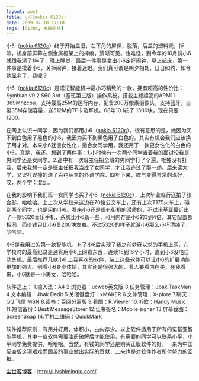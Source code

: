 ```yaml
---
layout: post
title: 小6(nokia 6120c)
date: 2009-07-10 17:10
tags: [6120c, 电脑网络]
---
```

小6（<a href="http://i.lvshiminglu.com/tag/nokia-6120c" target="_self">nokia 6120c</a>）终于开始显旧，左下角的屏保，脱落，后盖的塑料壳，掉漆，机身前屏幕左侧金属框架上的摔痕，清晰可见。也难怪，到今年的10月份小6就跟我混了1年了，晚上睡觉，最后一件事是拿出小6定好闹钟，早上起床，第一件事是摸着小6，关掉闹钟，接着迷瞪。我们真可谓是朝夕相处，日日如约，如今她显老了，我呢？

小6（<a href="http://i.lvshiminglu.com/tag/nokia-6120c" target="_self">nokia 6120c</a>）是诺记智能机中最小巧精致的一款，拥有超高的性价比：Symbian v9.2 S60 3rd（塞班第三版）操作系统，搭载主频超高的ARM11 369Mhzcpu，支持最高25M的运行内存，配备200万像素摄像头，支持蓝牙，自带35M存储容量，送512M的TF卡及耳机。08年10.1花了 1500块，现在只要1200。

在网上认识一同学，因为我们都用小6（<a href="http://i.lvshiminglu.com/tag/nokia-6120c" target="_self">nokia 6120c</a>）。很有意思的是，她因为买不到白色用了黑色的小6，我因为买不到黑色用了白色的，其实有机会我们应该换了用才对。本来小6就很女性化，适合女同学用，我还用了一款更女性化的白色的小6，真是，我还。想到了两件事：1.小时候有一次两个同学当着我的面讨论我是男同学还是女同学。2.高中有一次班主任把全班的男同学打了个遍，唯独没有打我，后来我想一定是班主任把我当成了女同学，才让我逃过了那一劫。后来读大学，又误打误撞的进了百花丛生的外语学院，四年下来，脾气变得异常的温好，哎，两个字：混乱。

在我的影响下我们班一女同学也买了小6（<a href="http://i.lvshiminglu.com/tag/nokia-6120c" target="_self">nokia 6120c</a>），上次毕业临行还拍了张合影，哈哈哈。上上次从学校来这边在70路公交车上，还有上次T175火车上，碰到两个同学，也是用的小6。看来小6还是很有街机的潜质的，不过诺基亚最近出了一款5320音乐手机，系统比小6新一些，可用内存是小6的3到4倍，其它配置都相同，而价钱只比小6贵200块左右。不过5320的样子就没小6那么小巧清纯了，哈哈哈。

小6是我用过的第一款智能机，有了小6后实现了我之前梦寐以求的手机上网，在学校时的最高纪录是通宵用小6上网看东西，连续15到16个小时，直到小6没电自动关机。最后推荐几款小6 上我喜欢的软件，装上这些软件可以让小6的扩展功能更加的强大。别看小6身小体娇，其实还是很强大的，看人要看内在美，在我看来，小6就是一小美女，哈哈哈。

软件送上：
1.输入法：A4
2.浏览器：ucweb英文版
3.任务管理：Jbak TaskMan
4.文本编辑：Jbak Dedit
5.关闭键盘灯：xMAKER
6.文件管理：X-plore
7.聊天：QQ 飞信 MSN
8.读书：百阅分离版
9.看图：R.Viewer
10.听歌：Handy Music
11.短信备份：Best MessageStorer
12.证书签名：Mobile signer
13.屏幕截图：ScreenSnap
14.手机二维码：QuickMark

软件推荐原则：有用并好用，体积小，占内存少。以上软件适用于所有的诺基亚智能手机，其中一些软件需要注册破解后才能使用，有需要的同学可以联系小平，小平同学免费提供，哈哈哈。当然，有钱的同学还是购买正版软件的好，一来为中国反盗版这项艰难而困苦的事业做出实际的贡献，二来也是对软件作者所付努力的回报。

<a href="http://i.lvshiminglu.com/">尘世客博客</a>：<a href="http://i.lvshiminglu.com/">http://i.lvshiminglu.com/</a>

